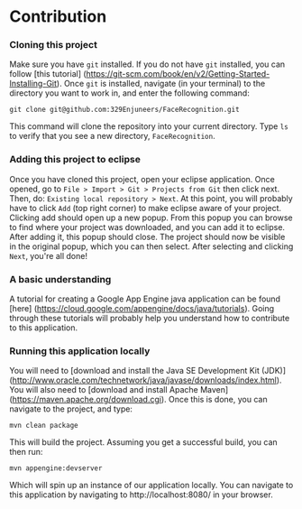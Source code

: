 # Contribution

### Cloning this project
Make sure you have `git` installed. If you do not have `git`
installed, you can follow
[this tutorial] (https://git-scm.com/book/en/v2/Getting-Started-Installing-Git).
Once `git` is installed, navigate (in your terminal) to the directory you
want to work in, and enter the following command:
```
git clone git@github.com:329Enjuneers/FaceRecognition.git
```
This command will clone the repository into your current directory. Type
`ls` to verify that you see a new directory, `FaceRecognition`.


### Adding this project to eclipse
Once you have cloned this project, open your eclipse application. Once opened,
go to `File > Import > Git > Projects from Git` then click next. Then, do:
 `Existing local repository > Next`. At this point, you will probably have to
 click `Add` (top right corner) to make eclipse aware of your project. Clicking
 add should open up a new popup. From this popup you can browse to find where
 your project was downloaded, and you can add it to eclipse. After adding it,
 this popup should close. The project should now be visible in the original
 popup, which you can then select. After selecting and clicking `Next`, you're
 all done!


### A basic understanding
A tutorial for creating a Google App Engine java application can be found
[here] (https://cloud.google.com/appengine/docs/java/tutorials). Going
through these tutorials will probably help you understand how to contribute
to this application.

### Running this application locally
You will need to [download and install the Java SE Development Kit (JDK)] (http://www.oracle.com/technetwork/java/javase/downloads/index.html).
You will also need to [download and install Apache Maven]
(https://maven.apache.org/download.cgi).
Once this is done, you can navigate to the project, and type:
```
mvn clean package
```
This will build the project.
Assuming you get a successful build, you can then run:
```
mvn appengine:devserver
```
Which will spin up an instance of our application locally. You can navigate
to this application by navigating to http://localhost:8080/ in your browser.
